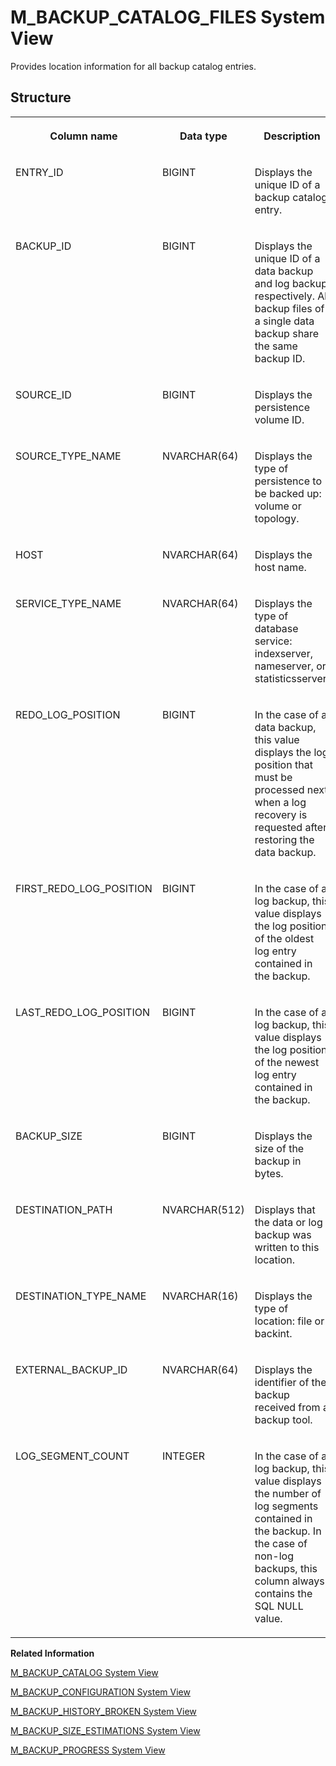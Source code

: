 <!-- loio20a8100e75191014870ecf908b5d2abf -->

# M\_BACKUP\_CATALOG\_FILES System View

Provides location information for all backup catalog entries.



<a name="loio20a8100e75191014870ecf908b5d2abf___m__b_a_c_k_u_p__c_a_t_a_l_o_g__f_i_l_e_s_1struct_M_BACKUP_CATALOG_FILES"/>

## Structure


<table>
<tr>
<th valign="top">

Column name



</th>
<th valign="top">

Data type



</th>
<th valign="top">

Description



</th>
</tr>
<tr>
<td valign="top">

ENTRY\_ID



</td>
<td valign="top">

BIGINT



</td>
<td valign="top">

Displays the unique ID of a backup catalog entry.



</td>
</tr>
<tr>
<td valign="top">

BACKUP\_ID



</td>
<td valign="top">

BIGINT



</td>
<td valign="top">

Displays the unique ID of a data backup and log backup respectively. All backup files of a single data backup share the same backup ID.



</td>
</tr>
<tr>
<td valign="top">

SOURCE\_ID



</td>
<td valign="top">

BIGINT



</td>
<td valign="top">

Displays the persistence volume ID.



</td>
</tr>
<tr>
<td valign="top">

SOURCE\_TYPE\_NAME



</td>
<td valign="top">

NVARCHAR\(64\)



</td>
<td valign="top">

Displays the type of persistence to be backed up: volume or topology.



</td>
</tr>
<tr>
<td valign="top">

HOST



</td>
<td valign="top">

NVARCHAR\(64\)



</td>
<td valign="top">

Displays the host name.



</td>
</tr>
<tr>
<td valign="top">

SERVICE\_TYPE\_NAME



</td>
<td valign="top">

NVARCHAR\(64\)



</td>
<td valign="top">

Displays the type of database service: indexserver, nameserver, or statisticsserver.



</td>
</tr>
<tr>
<td valign="top">

REDO\_LOG\_POSITION



</td>
<td valign="top">

BIGINT



</td>
<td valign="top">

In the case of a data backup, this value displays the log position that must be processed next when a log recovery is requested after restoring the data backup.



</td>
</tr>
<tr>
<td valign="top">

FIRST\_REDO\_LOG\_POSITION



</td>
<td valign="top">

BIGINT



</td>
<td valign="top">

In the case of a log backup, this value displays the log position of the oldest log entry contained in the backup.



</td>
</tr>
<tr>
<td valign="top">

LAST\_REDO\_LOG\_POSITION



</td>
<td valign="top">

BIGINT



</td>
<td valign="top">

In the case of a log backup, this value displays the log position of the newest log entry contained in the backup.



</td>
</tr>
<tr>
<td valign="top">

BACKUP\_SIZE



</td>
<td valign="top">

BIGINT



</td>
<td valign="top">

Displays the size of the backup in bytes.



</td>
</tr>
<tr>
<td valign="top">

DESTINATION\_PATH



</td>
<td valign="top">

NVARCHAR\(512\)



</td>
<td valign="top">

Displays that the data or log backup was written to this location.



</td>
</tr>
<tr>
<td valign="top">

DESTINATION\_TYPE\_NAME



</td>
<td valign="top">

NVARCHAR\(16\)



</td>
<td valign="top">

Displays the type of location: file or backint.



</td>
</tr>
<tr>
<td valign="top">

EXTERNAL\_BACKUP\_ID



</td>
<td valign="top">

NVARCHAR\(64\)



</td>
<td valign="top">

Displays the identifier of the backup received from a backup tool.



</td>
</tr>
<tr>
<td valign="top">

LOG\_SEGMENT\_COUNT



</td>
<td valign="top">

INTEGER



</td>
<td valign="top">

In the case of a log backup, this value displays the number of log segments contained in the backup. In the case of non-log backups, this column always contains the SQL NULL value.



</td>
</tr>
</table>

**Related Information**  


[M\_BACKUP\_CATALOG System View](m-backup-catalog-system-view-20a8437.md "Provides common data for all backup catalog entries.")

[M\_BACKUP\_CONFIGURATION System View](m-backup-configuration-system-view-20a8891.md "Provides backup configuration statistics.")

[M\_BACKUP\_HISTORY\_BROKEN System View](m-backup-history-broken-system-view-2726f4d.md "Provides information about broken backup history entries.")

[M\_BACKUP\_SIZE\_ESTIMATIONS System View](m-backup-size-estimations-system-view-fc77a09.md "Provides the estimated size of the next data backup.")

[M\_BACKUP\_PROGRESS System View](m-backup-progress-system-view-783108b.md "Provides the progress of the most recent backup.")

